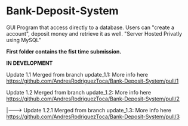 # Bank-Deposit-System
GUI Program that access directly to a database. Users can "create a account", deposit money and retrieve it as well. "Server Hosted Privatly using MySQL"

**First folder contains the fist time submission.**

**IN DEVELOPMENT**

Update 1.1 Merged from branch update_1.1:
More info here https://github.com/AndresRodriguezToca/Bank-Deposit-System/pull/1

Update 1.2 Merged from branch update_1.2:
More info here https://github.com/AndresRodriguezToca/Bank-Deposit-System/pull/2

|---> Update 1.2.1 Merged from branch update_1.3:
More info here https://github.com/AndresRodriguezToca/Bank-Deposit-System/pull/3
